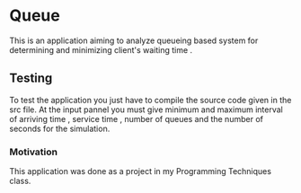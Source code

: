 # Queue

This is an application aiming to analyze queueing based system for determining and minimizing client's waiting time .

## Testing  

To test the application you just have to compile the source code given in the src file.
At the input pannel you must give minimum and maximum interval of arriving time , service time , number of queues and the number of seconds for the simulation.

### Motivation 

This application was done as a project in my Programming Techniques class.
